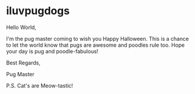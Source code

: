 # iluvpugdogs

Hello World,

I'm the pug master coming to wish you Happy Halloween. This is a chance to let the world know that pugs are awesome and poodles rule too. 
Hope your day is pug and poodle-fabulous! 

Best Regards,

Pug Master

P.S. Cat's are Meow-tastic!

